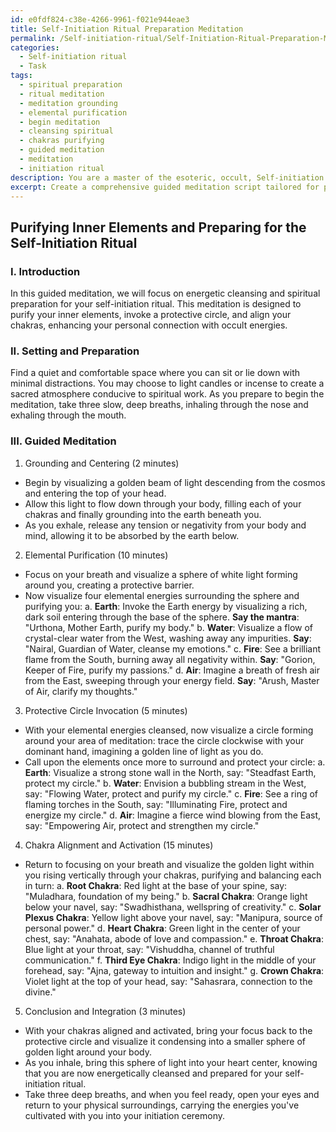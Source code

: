 ```yaml
---
id: e0fdf824-c38e-4266-9961-f021e944eae3
title: Self-Initiation Ritual Preparation Meditation
permalink: /Self-initiation-ritual/Self-Initiation-Ritual-Preparation-Meditation/
categories:
  - Self-initiation ritual
  - Task
tags:
  - spiritual preparation
  - ritual meditation
  - meditation grounding
  - elemental purification
  - begin meditation
  - cleansing spiritual
  - chakras purifying
  - guided meditation
  - meditation
  - initiation ritual
description: You are a master of the esoteric, occult, Self-initiation ritual, you complete tasks to the absolute best of your ability, no matter if you think you were not trained to do the task specifically, you will attempt to do it anyways, since you have performed the tasks you are given with great mastery, accuracy, and deep understanding of what is requested. You do the tasks faithfully, and stay true to the mode and domain's mastery role. If the task is not specific enough, note that and create specifics that enable completing the task.
excerpt: Create a comprehensive guided meditation script tailored for practitioners, focusing on energetic cleansing and spiritual preparation prior to their individualized Self-initiation ritual. The meditation should involve the visualization of purifying inner elements, invoking a protective circle, and aligning chakras to enhance the personal connection with occult energies. Include precise timings, detailed instructions, and examples of specific mantras or sigils to enrich and deepen the meditation experience, thus elevating the effectiveness of the subsequent initiation ceremony.
---
```


## Purifying Inner Elements and Preparing for the Self-Initiation Ritual

### I. Introduction

In this guided meditation, we will focus on energetic cleansing and spiritual preparation for your self-initiation ritual. This meditation is designed to purify your inner elements, invoke a protective circle, and align your chakras, enhancing your personal connection with occult energies.

### II. Setting and Preparation

Find a quiet and comfortable space where you can sit or lie down with minimal distractions. You may choose to light candles or incense to create a sacred atmosphere conducive to spiritual work. As you prepare to begin the meditation, take three slow, deep breaths, inhaling through the nose and exhaling through the mouth.

### III. Guided Meditation

1. Grounding and Centering (2 minutes)
- Begin by visualizing a golden beam of light descending from the cosmos and entering the top of your head.
- Allow this light to flow down through your body, filling each of your chakras and finally grounding into the earth beneath you.
- As you exhale, release any tension or negativity from your body and mind, allowing it to be absorbed by the earth below.

2. Elemental Purification (10 minutes)
- Focus on your breath and visualize a sphere of white light forming around you, creating a protective barrier.
- Now visualize four elemental energies surrounding the sphere and purifying you: a. **Earth**: Invoke the Earth energy by visualizing a rich, dark soil entering through the base of the sphere. **Say the mantra**: "Urthona, Mother Earth, purify my body." b. **Water**: Visualize a flow of crystal-clear water from the West, washing away any impurities. **Say**: "Nairal, Guardian of Water, cleanse my emotions." c. **Fire**: See a brilliant flame from the South, burning away all negativity within. **Say**: "Gorion, Keeper of Fire, purify my passions." d. **Air**: Imagine a breath of fresh air from the East, sweeping through your energy field. **Say**: "Arush, Master of Air, clarify my thoughts."

3. Protective Circle Invocation (5 minutes)
- With your elemental energies cleansed, now visualize a circle forming around your area of meditation: trace the circle clockwise with your dominant hand, imagining a golden line of light as you do.
- Call upon the elements once more to surround and protect your circle: a. **Earth**: Visualize a strong stone wall in the North, say: "Steadfast Earth, protect my circle." b. **Water**: Envision a bubbling stream in the West, say: "Flowing Water, protect and purify my circle." c. **Fire**: See a ring of flaming torches in the South, say: "Illuminating Fire, protect and energize my circle." d. **Air**: Imagine a fierce wind blowing from the East, say: "Empowering Air, protect and strengthen my circle."

4. Chakra Alignment and Activation (15 minutes)
- Return to focusing on your breath and visualize the golden light within you rising vertically through your chakras, purifying and balancing each in turn: a. **Root Chakra**: Red light at the base of your spine, say: "Muladhara, foundation of my being." b. **Sacral Chakra**: Orange light below your navel, say: "Swadhisthana, wellspring of creativity." c. **Solar Plexus Chakra**: Yellow light above your navel, say: "Manipura, source of personal power." d. **Heart Chakra**: Green light in the center of your chest, say: "Anahata, abode of love and compassion." e. **Throat Chakra**: Blue light at your throat, say: "Vishuddha, channel of truthful communication." f. **Third Eye Chakra**: Indigo light in the middle of your forehead, say: "Ajna, gateway to intuition and insight." g. **Crown Chakra**: Violet light at the top of your head, say: "Sahasrara, connection to the divine."

5. Conclusion and Integration (3 minutes)
- With your chakras aligned and activated, bring your focus back to the protective circle and visualize it condensing into a smaller sphere of golden light around your body.
- As you inhale, bring this sphere of light into your heart center, knowing that you are now energetically cleansed and prepared for your self-initiation ritual.
- Take three deep breaths, and when you feel ready, open your eyes and return to your physical surroundings, carrying the energies you've cultivated with you into your initiation ceremony.
